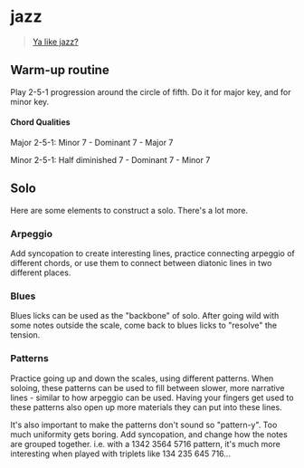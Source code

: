 # jazz

> [Ya like jazz?](https://memex.changbai.li/#tag-jazz)

## Warm-up routine

Play 2-5-1 progression around the circle of fifth. Do it for major key, and for minor key.

#### Chord Qualities

Major 2-5-1: Minor 7 - Dominant 7 - Major 7

Minor 2-5-1: Half diminished 7 - Dominant 7 - Minor 7

## Solo

Here are some elements to construct a solo. There's a lot more.

### Arpeggio

Add syncopation to create interesting lines, practice connecting arpeggio of different chords, or use them to connect between diatonic lines in two different places.

### Blues

Blues licks can be used as the "backbone" of solo. After going wild with some notes outside the scale, come back to blues licks to "resolve" the tension.

### Patterns

Practice going up and down the scales, using different patterns. When soloing, these patterns can be used to fill between slower, more narrative lines - similar to how arpeggio can be used. Having your fingers get used to these patterns also open up more materials they can put into these lines.

It's also important to make the patterns don't sound so "pattern-y". Too much uniformity gets boring. Add syncopation, and change how the notes are grouped together. i.e. with a 1342 3564 5716 pattern, it's much more interesting when played with triplets like 134 235 645 716...


